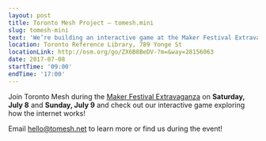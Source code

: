 ```yaml
---
layout: post
title: Toronto Mesh Project – tomesh.mini
slug: tomesh-mini
text: 'We’re building an interactive game at the Maker Festival Extravaganza to explore how the internet works.'
location: Toronto Reference Library, 789 Yonge St
locationLink: http://osm.org/go/ZX6B8BeDV-?m=&way=28156063
date: 2017-07-08
startTime: '09:00'
endTime: '17:00'
---
```


Join Toronto Mesh during the [Maker Festival Extravaganza](http://makerfestival.ca/) on **Saturday, July 8** and **Sunday, July 9** and check out our interactive game exploring how the internet works!

Email [hello@tomesh.net](mailto:hello@tomesh.net) to learn more or find us during the event!
